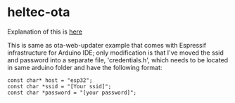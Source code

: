 # heltec-ota

Explanation of this is [here](https://lastminuteengineers.com/esp32-ota-web-updater-arduino-ide/)

This is same as ota-web-updater example that comes with Espressif infrastructure for Arduino IDE; only modification is that I've moved the ssid and password into a separate file, 'credentials.h', which needs to be located in same arduino folder and have the following format:

```
const char* host = "esp32";
const char *ssid = "[Your ssid]";
const char *password = "[your password]";
```
